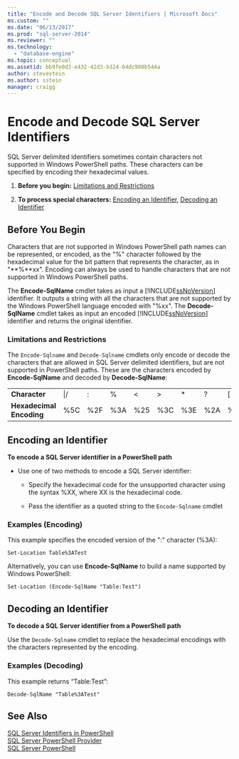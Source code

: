 ```yaml
---
title: "Encode and Decode SQL Server Identifiers | Microsoft Docs"
ms.custom: ""
ms.date: "06/13/2017"
ms.prod: "sql-server-2014"
ms.reviewer: ""
ms.technology: 
  - "database-engine"
ms.topic: conceptual
ms.assetid: bb9fe0d3-e432-42d3-b324-64dc908b544a
author: stevestein
ms.author: sstein
manager: craigg
---
```

# Encode and Decode SQL Server Identifiers
  SQL Server delimited identifiers sometimes contain characters not supported in Windows PowerShell paths. These characters can be specified by encoding their hexadecimal values.  
  
1.  **Before you begin:**  [Limitations and Restrictions](#LimitationsRestrictions)  
  
2.  **To process special characters:**  [Encoding an Identifier](#EncodeIdent), [Decoding an Identifier](#DecodeIdent)  
  
## Before You Begin  
 Characters that are not supported in Windows PowerShell path names can be represented, or encoded, as the "%" character followed by the hexadecimal value for the bit pattern that represents the character, as in "**%**xx". Encoding can always be used to handle characters that are not supported in Windows PowerShell paths.  
  
 The **Encode-SqlName** cmdlet takes as input a [!INCLUDE[ssNoVersion](../includes/ssnoversion-md.md)] identifier. It outputs a string with all the characters that are not supported by the Windows PowerShell language encoded with "%xx". The **Decode-SqlName** cmdlet takes as input an encoded [!INCLUDE[ssNoVersion](../includes/ssnoversion-md.md)] identifier and returns the original identifier.  
  
###  <a name="LimitationsRestrictions"></a> Limitations and Restrictions  
 The `Encode-Sqlname` and `Decode-Sqlname` cmdlets only encode or decode the characters that are allowed in SQL Server delimited identifiers, but are not supported in PowerShell paths. These are the characters encoded by **Encode-SqlName** and decoded by **Decode-SqlName**:  
  
|||||||||||||  
|-|-|-|-|-|-|-|-|-|-|-|-|  
|**Character**|\|/|:|%|\<|>|*|?|[|]|&#124;|  
|**Hexadecimal Encoding**|%5C|%2F|%3A|%25|%3C|%3E|%2A|%3F|%5B|%5D|%7C|  
  
##  <a name="EncodeIdent"></a> Encoding an Identifier  
 **To encode a SQL Server identifier in a PowerShell path**  
  
-   Use one of two methods to encode a SQL Server identifier:  
  
    -   Specify the hexadecimal code for the unsupported character using the syntax %XX, where XX is the hexadecimal code.  
  
    -   Pass the identifier as a quoted string to the `Encode-Sqlname` cmdlet  
  
### Examples (Encoding)  
 This example specifies the encoded version of the ":" character (%3A):  
  
```  
Set-Location Table%3ATest  
```  
  
 Alternatively, you can use **Encode-SqlName** to build a name supported by Windows PowerShell:  
  
```  
Set-Location (Encode-SqlName "Table:Test")  
```  
  
##  <a name="DecodeIdent"></a> Decoding an Identifier  
 **To decode a SQL Server identifier from a PowerShell path**  
  
 Use the `Decode-Sqlname` cmdlet to replace the hexadecimal encodings with the characters represented by the encoding.  
  
### Examples (Decoding)  
 This example returns “Table:Test”:  
  
```  
Decode-SqlName "Table%3ATest"  
```  
  
## See Also  
 [SQL Server Identifiers in PowerShell](sql-server-identifiers-in-powershell.md)   
 [SQL Server PowerShell Provider](sql-server-powershell-provider.md)   
 [SQL Server PowerShell](sql-server-powershell.md)  
  
  
